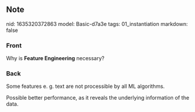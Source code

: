 ## Note
nid: 1635320372863
model: Basic-d7a3e
tags: 01_instantiation
markdown: false

### Front
Why is <b>Feature Engineering</b> necessary?

### Back
Some features e. g. text are not processible by all ML algorithms.
<div>
  Possible better performance, as it reveals the underlying
  information of the data.
</div>
